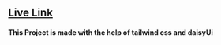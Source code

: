 ## [Live Link](https://codesperk.github.io/biker-zone-PH/)

#### This Project is made with the help of tailwind css and daisyUi 
